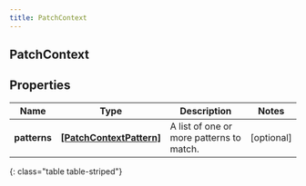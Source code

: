 ```yaml
---
title: PatchContext
---
```

## PatchContext

## Properties

|Name | Type | Description | Notes|
|------------ | ------------- | ------------- | -------------|
| **patterns** | [**[PatchContextPattern]**](PatchContextPattern.html) | A list of one or more patterns to match. | [optional] |
{: class="table table-striped"}


